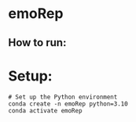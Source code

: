 # emoRep


## How to run:

# Setup:

    # Set up the Python environment
    conda create -n emoRep python=3.10 
    conda activate emoRep
